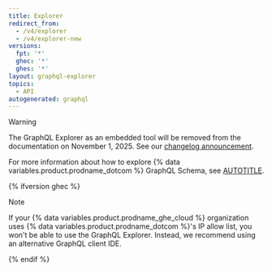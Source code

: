 ```yaml
---
title: Explorer
redirect_from:
  - /v4/explorer
  - /v4/explorer-new
versions:
  fpt: '*'
  ghec: '*'
  ghes: '*'
layout: graphql-explorer
topics:
  - API
autogenerated: graphql
---
```


<!-- expires 2025-11-01 -->
<!-- We should change this to a note describing what's happened once the date is reached. -->

> [!WARNING]
> The GraphQL Explorer as an embedded tool will be removed from the documentation on November 1, 2025. See our [changelog announcement](https://github.blog/changelog/2025-08-22-graphql-explorer-removal-from-api-documentation-on-november-1-2025).

For more information about how to explore {% data variables.product.prodname_dotcom %} GraphQL Schema, see [AUTOTITLE](/graphql/guides/using-graphql-clients).

<!-- end expires 2025-11-01 -->

{% ifversion ghec %}

> [!NOTE]
> If your {% data variables.product.prodname_ghe_cloud %} organization uses {% data variables.product.prodname_dotcom %}'s IP allow list, you won't be able to use the GraphQL Explorer. Instead, we recommend using an alternative GraphQL client IDE.

{% endif %}

<!-- Content after this section is automatically generated -->
<!-- See pages/[versionId]/graphql/overview/explorer.tsx -->
